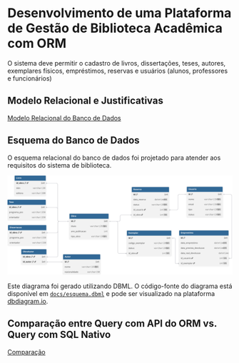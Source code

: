 # Desenvolvimento de uma Plataforma de Gestão de Biblioteca Acadêmica com ORM
O sistema deve permitir o cadastro de livros, dissertações, teses, autores, exemplares físicos, empréstimos, reservas e usuários (alunos, professores e funcionários)

## Modelo Relacional e Justificativas

[Modelo Relacional do Banco de Dados](docs/modelagem.md)

## Esquema do Banco de Dados

O esquema relacional do banco de dados foi projetado para atender aos requisitos do sistema de biblioteca.

![Esquema Relacional do Banco de Dados](docs/esquema_relacional.svg)

Este diagrama foi gerado utilizando DBML. O código-fonte do diagrama está disponível em [`docs/esquema.dbml`](docs/esquema.dbml) e pode ser visualizado na plataforma [dbdiagram.io](https://dbdiagram.io/d/68d842a1d2b621e422342762).

## Comparação entre Query com API do ORM vs. Query com SQL Nativo

[Comparação](docs/comparacao.md)
